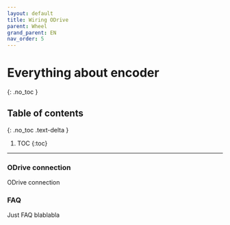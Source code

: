 ```yaml
---
layout: default
title: Wiring ODrive
parent: Wheel
grand_parent: EN
nav_order: 5
---
```


# Everything about encoder
{: .no_toc }

## Table of contents
{: .no_toc .text-delta }

1. TOC
   {:toc}

---
### ODrive connection
ODrive connection

### FAQ
Just FAQ blablabla